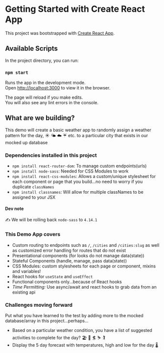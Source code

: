 # Getting Started with Create React App

This project was bootstrapped with [Create React App](https://github.com/facebook/create-react-app).

## Available Scripts

In the project directory, you can run:

### `npm start`

Runs the app in the development mode.\
Open [http://localhost:3000](http://localhost:3000) to view it in the browser.

The page will reload if you make edits.\
You will also see any lint errors in the console.

## What are we building?

This demo will create a basic weather app to randomly assign a weather pattern for the day, :sunny: :sun_behind_small_cloud: :cloud: :umbrella: etc. to a particular city that exists in our mocked up database

### Dependencies installed in this project

- `npm install react-router-dom`: To manage custom endpoints(urls)
- `npm install node-sass`: Needed for CSS Modules to work
- `npm install react-css-modules`: Allows a custom/unique stylesheet for each component or page that you build...no need to worry if you duplicate `classNames`
- `npm install classnames`: Will allow for multiple classNames to be assigned to your JSX

#### Dev note

:writing_hand: We will be rolling back `node-sass` to `4.14.1`

### This Demo App covers

- Custom routing to endpoints such as `/`, `/cities` and `/cities:slug` as well as customized error handling for routes that do not exist
- Presentational components (for looks do not manage data(state))
- Stateful Components (handle, manage, pass data(state))
- CSS Modules: custom stylesheets for each page or component, mixins and variables!
- React hooks for `useState` and `useEffect`
- Functional components only...because of React hooks
- _Time Permitting:_ Use async/await and react hooks to grab data from an existing api

### Challenges moving forward

Put what you have learned to the test by adding more to the mocked database/array in this project...perhaps...

- Based on a particular weather condition, you have a list of suggested activities to complete for the day? :beach_umbrella: :bicyclist: :surfer: :skier: :golfing:
- Display the 5 day forecast with temperatures, high and low for the day :thermometer:
